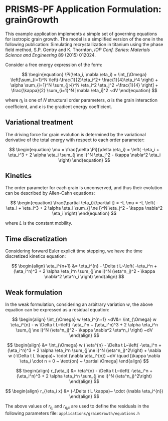 # PRISMS-PF Application Formulation: grainGrowth

This example application implements a simple set of governing equations for isotropic grain growth. The model is a simplified version of the one in the following publication:
 Simulating recrystallization in titanium using the phase field method, S.P. Gentry and K. Thornton, *IOP Conf. Series: Materials Science and Engineering* 89 (2015) 012024.


Consider a free energy expression of the form:

$$
\begin{equation}
  \Pi(\eta_i, \nabla  \eta_i) = \int_{\Omega} \left[\sum_{i=1}^N \left(-\frac{1}{2}\eta_i^2+ \frac{1}{4}\eta_i^4 \right) + \alpha \sum_{i=1}^N \sum_{j>i}^N \eta_i^2 \eta_j^2 +\frac{1}{4} \right] +  \frac{\kappa}{2} \sum_{i=1}^N |\nabla \eta_i|^2    ~dV 
\end{equation}
$$

where $\eta_i$ is one of $N$ structural order parameters, $\alpha$ is the grain interaction coefficient, and $\kappa$ is the gradient energy coefficient.
	
## Variational treatment
The driving force for grain evolution is determined by the variational derivative of the total energy with respect to each order parameter:

$$
\begin{equation}
\mu = \frac{\delta \Pi}{\delta \eta_i} = \left( -\eta_i + \eta_i^3 + 2 \alpha \eta_i \sum_{j \ne i}^N \eta_j^2 - \kappa \nabla^2 \eta_i \right)
\end{equation}
$$

## Kinetics
The order parameter for each grain is unconserved, and thus their evolution can be described by Allen-Cahn equations:

$$
\begin{equation}
\frac{\partial \eta_i}{\partial t} = -L \mu = -L \left( -\eta_i + \eta_i^3 + 2 \alpha \eta_i \sum_{j \ne i}^N \eta_j^2 - \kappa \nabla^2 \eta_i \right)
\end{equation}
$$

where $L$ is the constant mobility. 

## Time discretization
Considering forward Euler explicit time stepping, we have the time discretized kinetics equation:

$$
\begin{align}
 \eta_i^{n+1} &= \eta_i^{n} - \Delta t L~\left( -\eta_i^n + (\eta_i^n)^3 + 2 \alpha \eta_i^n \sum_{j \ne i}^N (\eta^n_j)^2 - \kappa \nabla^2 \eta^n_i \right)
\end{align}
$$
 
## Weak formulation
In the weak formulation, considering an arbitrary variation $w$, the above equation can be expressed as a residual equation:

$$
\begin{align}
\int_{\Omega}   w \eta_i^{n+1} ~dV&= \int_{\Omega}   w \eta_i^{n} - w \Delta t L~\left( -\eta_i^n + (\eta_i^n)^3 + 2 \alpha \eta_i^n \sum_{j \ne i}^N (\eta^n_j)^2 - \kappa \nabla^2 \eta^n_i \right) ~dV
\end{align}
$$

$$
\begin{align}
&= \int_{\Omega}   w ( \eta^{n} - \Delta t L~\left( -\eta_i^n + (\eta_i^n)^3 + 2 \alpha \eta_i^n \sum_{j \ne i}^N (\eta^n_j)^2\right) + \nabla w (-\Delta t L \kappa)~ \cdot (\nabla \eta_i^{n}) ~dV \quad [\kappa \nabla \eta_i \cdot n = 0 ~ \text{on} ~ \partial \Omega]
\end{align}
$$

$$
\begin{align}
r_{\eta_i} &= \eta^{n} - \Delta t L~\left( -\eta_i^n + (\eta_i^n)^3 + 2 \alpha \eta_i^n \sum_{j \ne i}^N (\eta^n_j)^2\right)
\end{align}
$$

$$
\begin{align}
r_{\eta_i x} &=  (-\Delta t L \kappa)~ \cdot (\nabla \eta_i^{n})
\end{align}
$$

The above values of  $r_{\eta_i}$ and $r_{\eta_i x}$ are used to define the residuals in the following parameters file: 
`applications/grainGrowth/equations.h`
